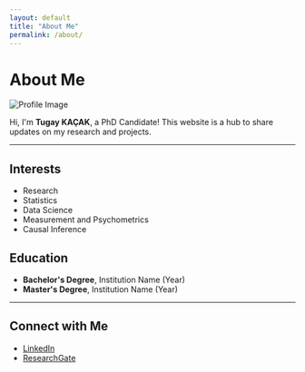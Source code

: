 ```yaml
---
layout: default
title: "About Me"
permalink: /about/
---
```


# About Me

![Profile Image](/assets/images/profile.jpg)

Hi, I'm **Tugay KAÇAK**, a PhD Candidate! This website is a hub to share updates on my research and projects.

---

## Interests
- Research
- Statistics
- Data Science
- Measurement and Psychometrics
- Causal Inference

## Education
- **Bachelor's Degree**, Institution Name (Year)
- **Master's Degree**, Institution Name (Year)

---

## Connect with Me
- [LinkedIn](https://www.linkedin.com/in/tugay-kacak-7265921b2/)
- [ResearchGate](https://www.researchgate.net/profile/Tugay-Kacak-2)
